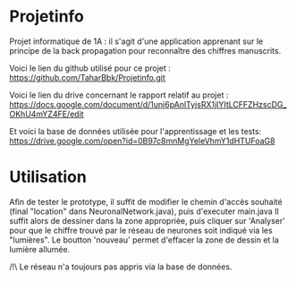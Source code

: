 # Projetinfo
Projet informatique de 1A : il s'agit d'une application apprenant sur le principe de la back propagation pour reconnaître des chiffres manuscrits.

Voici le lien du github utilisé pour ce projet :
https://github.com/TaharBbk/Projetinfo.git

Voici le lien du drive concernant le rapport relatif au projet :
https://docs.google.com/document/d/1unj6pAnlTyjsRX1jIYItLCFFZHzscDG_OKhU4mYZ4FE/edit

Et voici la base de données utilisée pour l'apprentissage et les tests: 
https://drive.google.com/open?id=0B97c8mnMgYeleVhmY1dHTUFoaG8

# Utilisation

Afin de tester le prototype, il suffit de modifier le chemin d'accès souhaité (final "location" dans NeuronalNetwork.java), puis d'executer main.java
Il suffit alors de dessiner dans la zone appropriée, puis cliquer sur 'Analyser' pour que le chiffre trouvé par le réseau de neurones soit indiqué via les "lumières".
Le boutton 'nouveau' permet d'effacer la zone de dessin et la lumière allumée.

/!\ Le réseau n'a toujours pas appris via la base de données.
